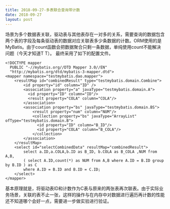 ```yaml
---
title: 2018-09-27-多表联合查询带计数
date: 2018-09-27
layout: post
---
```

场景为多个数据表关联，驱动表与其他表存在一对多的关系，需要查询的数据包含两个表的字段及每条驱动表的数据对应关联表多少条数据的计数。ORM使用的是MyBatis。由于count函数会把数据聚合只剩一条数据，单纯使用count不能解决问题（今天才知道T T）。
最终采用了如下的配置文件。

```
<!DOCTYPE mapper
  PUBLIC "-//mybatis.org//DTD Mapper 3.0//EN"
  "http://mybatis.org/dtd/mybatis-3-mapper.dtd">
<mapper namespace="testmybatis.dao.mapper">
    <resultMap id="combinedResult" type="testmybatis.domain.Combine">
        <id property="id" column="ID" />
        <association property="a" javaType="testmybatis.domain.A">
          <id property="ID" column="ID"/>
          <result property="COLA" column="COLA"/>
        </association> 
        <association property="bs" javaType="testmybatis.domain.BS">     
            <result property="num" column="NUM"/>
            <collection property="bs" javaType="ArrayList" ofType="testmybatis.domain.B">
              <id property="ID" column="B_ID"/>
              <id property="COLA" column="B_COLA"/>
            </collection>
        </association>
    </resultMap>
    <select id="selectCombinedData" resultMap="combinedResult">
        select a.ID,a.COLA,b.ID as B_ID, b.COLA as B_COLA ,NUM from A,B,
        ( select A.ID,count(*) as NUM from A,B where A.ID = B.ID group by B.ID ) as C
        where A.ID = B.ID and B.ID = C.ID;
    </select>
</mapper>
```

基本原理就是，将驱动表ID和计数作为C表与原来的两张表再次联表。由于实际业务场景，关联的表不止一张，这样的操作与在内存中对数据进行遍历再计数的性能还不知道哪个会好一点，需要进一步做实验进行验证。


